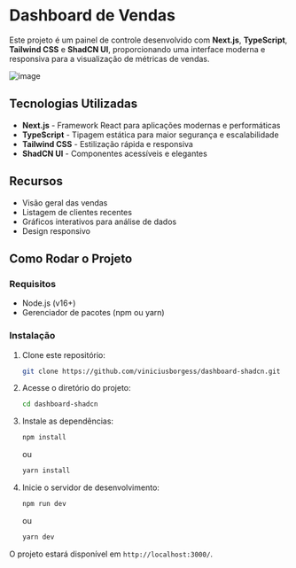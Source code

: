 # Dashboard de Vendas

Este projeto é um painel de controle desenvolvido com **Next.js**, **TypeScript**, **Tailwind CSS** e **ShadCN UI**, proporcionando uma interface moderna e responsiva para a visualização de métricas de vendas.

![image](https://github.com/user-attachments/assets/7c1af2bf-1d92-4c65-af05-01c4c54a13e1)



## Tecnologias Utilizadas

- **Next.js** - Framework React para aplicações modernas e performáticas
- **TypeScript** - Tipagem estática para maior segurança e escalabilidade
- **Tailwind CSS** - Estilização rápida e responsiva
- **ShadCN UI** - Componentes acessíveis e elegantes

## Recursos

- Visão geral das vendas
- Listagem de clientes recentes
- Gráficos interativos para análise de dados
- Design responsivo

## Como Rodar o Projeto

### Requisitos

- Node.js (v16+)
- Gerenciador de pacotes (npm ou yarn)

### Instalação

1. Clone este repositório:
   ```sh
   git clone https://github.com/viniciusborgess/dashboard-shadcn.git
   ```
2. Acesse o diretório do projeto:
   ```sh
   cd dashboard-shadcn
   ```
3. Instale as dependências:
   ```sh
   npm install
   ```
   ou
   ```sh
   yarn install
   ```
4. Inicie o servidor de desenvolvimento:
   ```sh
   npm run dev
   ```
   ou
   ```sh
   yarn dev
   ```

O projeto estará disponível em `http://localhost:3000/`.


